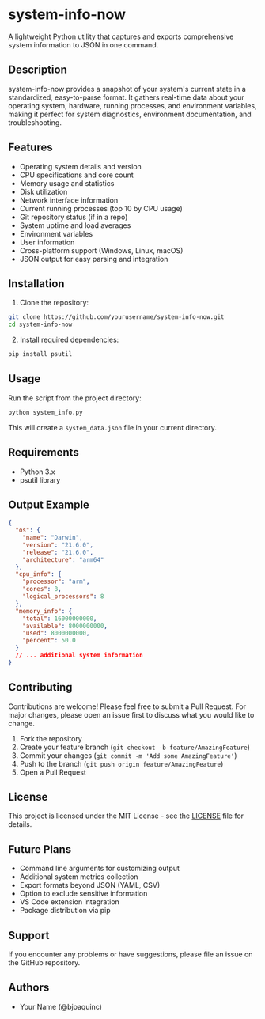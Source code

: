 # system-info-now

A lightweight Python utility that captures and exports comprehensive system information to JSON in one command.

## Description

system-info-now provides a snapshot of your system's current state in a standardized, easy-to-parse format. It gathers real-time data about your operating system, hardware, running processes, and environment variables, making it perfect for system diagnostics, environment documentation, and troubleshooting.

## Features

- Operating system details and version
- CPU specifications and core count
- Memory usage and statistics
- Disk utilization
- Network interface information
- Current running processes (top 10 by CPU usage)
- Git repository status (if in a repo)
- System uptime and load averages
- Environment variables
- User information
- Cross-platform support (Windows, Linux, macOS)
- JSON output for easy parsing and integration

## Installation

1. Clone the repository:
```bash
git clone https://github.com/yourusername/system-info-now.git
cd system-info-now
```

2. Install required dependencies:
```bash
pip install psutil
```

## Usage

Run the script from the project directory:
```bash
python system_info.py
```

This will create a `system_data.json` file in your current directory.

## Requirements

- Python 3.x
- psutil library

## Output Example

```json
{
  "os": {
    "name": "Darwin",
    "version": "21.6.0",
    "release": "21.6.0",
    "architecture": "arm64"
  },
  "cpu_info": {
    "processor": "arm",
    "cores": 8,
    "logical_processors": 8
  },
  "memory_info": {
    "total": 16000000000,
    "available": 8000000000,
    "used": 8000000000,
    "percent": 50.0
  }
  // ... additional system information
}
```

## Contributing

Contributions are welcome! Please feel free to submit a Pull Request. For major changes, please open an issue first to discuss what you would like to change.

1. Fork the repository
2. Create your feature branch (`git checkout -b feature/AmazingFeature`)
3. Commit your changes (`git commit -m 'Add some AmazingFeature'`)
4. Push to the branch (`git push origin feature/AmazingFeature`)
5. Open a Pull Request

## License

This project is licensed under the MIT License - see the [LICENSE](LICENSE) file for details.

## Future Plans

- Command line arguments for customizing output
- Additional system metrics collection
- Export formats beyond JSON (YAML, CSV)
- Option to exclude sensitive information
- VS Code extension integration
- Package distribution via pip

## Support

If you encounter any problems or have suggestions, please file an issue on the GitHub repository.

## Authors

- Your Name (@bjoaquinc)
